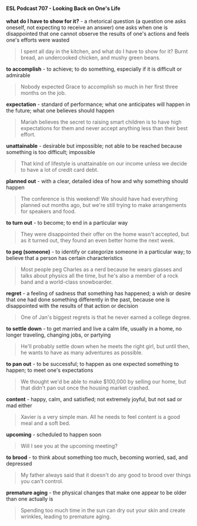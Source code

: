 #### ESL Podcast 707 - Looking Back on One's Life

**what do I have to show for it?** - a rhetorical question (a question one asks
oneself, not expecting to receive an answer) one asks when one is disappointed
that one cannot observe the results of one's actions and feels one's efforts were
wasted

> I spent all day in the kitchen, and what do I have to show for it? Burnt bread, an
undercooked chicken, and mushy green beans.

**to accomplish** - to achieve; to do something, especially if it is difficult or
admirable

> Nobody expected Grace to accomplish so much in her first three months on the
job.

**expectation** - standard of performance; what one anticipates will happen in the
future; what one believes should happen

> Mariah believes the secret to raising smart children is to have high expectations
for them and never accept anything less than their best effort.

**unattainable** - desirable but impossible; not able to be reached because
something is too difficult; impossible

> That kind of lifestyle is unattainable on our income unless we decide to have a
lot of credit card debt.

**planned out** - with a clear, detailed idea of how and why something should
happen

> The conference is this weekend! We should have had everything planned out
months ago, but we're still trying to make arrangements for speakers and food.

**to turn out** - to become; to end in a particular way

> They were disappointed their offer on the home wasn't accepted, but as it
turned out, they found an even better home the next week.

**to peg (someone)** - to identify or categorize someone in a particular way; to
believe that a person has certain characteristics

> Most people peg Charles as a nerd because he wears glasses and talks about
physics all the time, but he's also a member of a rock band and a world-class
snowboarder.

**regret** - a feeling of sadness that something has happened; a wish or desire that
one had done something differently in the past, because one is disappointed with
the results of that action or decision

> One of Jan's biggest regrets is that he never earned a college degree.

**to settle down** - to get married and live a calm life, usually in a home, no longer
traveling, changing jobs, or partying

> He'll probably settle down when he meets the right girl, but until then, he wants
to have as many adventures as possible.

**to pan out** - to be successful; to happen as one expected something to happen;
to meet one's expectations

> We thought we'd be able to make $100,000 by selling our home, but that didn't
pan out once the housing market crashed.

**content** - happy, calm, and satisfied; not extremely joyful, but not sad or mad
either

> Xavier is a very simple man. All he needs to feel content is a good meal and a
soft bed.

**upcoming** - scheduled to happen soon

> Will I see you at the upcoming meeting?

**to brood** - to think about something too much, becoming worried, sad, and
depressed

> My father always said that it doesn't do any good to brood over things you can't
control.

**premature aging** - the physical changes that make one appear to be older than
one actually is

> Spending too much time in the sun can dry out your skin and create wrinkles,
leading to premature aging.

